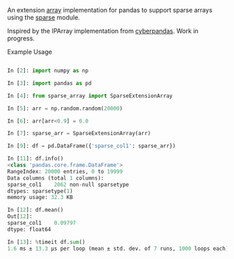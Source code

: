 An extension [array](https://pandas.pydata.org/pandas-docs/stable/extending.html) implementation for pandas to support sparse arrays using the [sparse](https://sparse.pydata.org/en/latest/index.html) module.

Inspired by the IPArray implementation from [cyberpandas](https://github.com/ContinuumIO/cyberpandas). Work in progress.

Example Usage
```python

In [2]: import numpy as np

In [3]: import pandas as pd

In [4]: from sparse_array import SparseExtensionArray

In [5]: arr = np.random.random(20000)

In [6]: arr[arr<0.9] = 0.0

In [7]: sparse_arr = SparseExtensionArray(arr)

In [9]: df = pd.DataFrame({'sparse_col1': sparse_arr})

In [11]: df.info()
<class 'pandas.core.frame.DataFrame'>
RangeIndex: 20000 entries, 0 to 19999
Data columns (total 1 columns):
sparse_col1    2062 non-null sparsetype
dtypes: sparsetype(1)
memory usage: 32.3 KB

In [12]: df.mean()
Out[12]:
sparse_col1    0.09797
dtype: float64

In [13]: %timeit df.sum()
1.6 ms ± 13.3 µs per loop (mean ± std. dev. of 7 runs, 1000 loops each)

```
